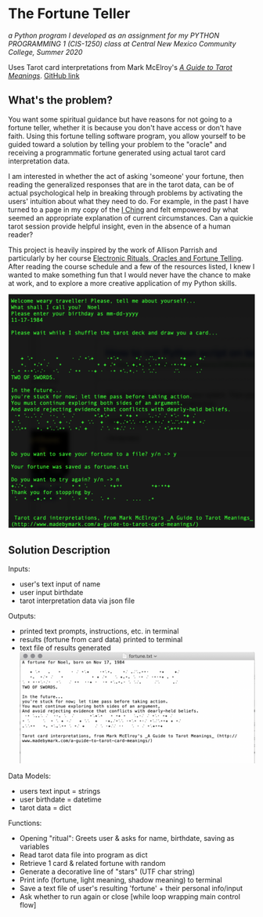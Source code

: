# The Fortune Teller 
_a Python program I developed as an assignment for my PYTHON PROGRAMMING 1 (CIS-1250) class at Central New Mexico Community College, Summer 2020_

Uses Tarot card interpretations from Mark McElroy's [_A Guide to Tarot Meanings_](http://www.madebymark.com/a-guide-to-tarot-card-meanings/). [GitHub link](https://github.com/dariusk/corpora/blob/master/data/divination/tarot_interpretations.json)

## What's the problem?
You want some spiritual guidance but have reasons for not going to a fortune teller, whether it is because you don't have access or don't have faith. Using this fortune telling software program, you allow yourself to be guided toward a solution by telling your problem to the "oracle" and receiving a programmatic fortune generated using actual tarot card interpretation  data. 

I am interested in whether the act of asking 'someone' your fortune, then reading the generalized responses that are in the tarot data, can be of actual psychological help in breaking through problems by activating the users' intuition about what they need to do. For example, in the past I have turned to a page in my copy of the [I Ching](https://en.wikipedia.org/wiki/I_Ching) and felt empowered by what seemed an appropriate explanation of current circumstances. Can a quickie tarot session provide helpful insight, even in the absence of a human reader? 

This project is heavily inspired by the work of Allison Parrish and particularly by her course [Electronic Rituals, Oracles and Fortune Telling](http://eroft.decontextualize.com/schedule/). After reading the course schedule and a few of the resources listed, I knew I wanted to make something fun that I would never have the chance to make at work, and to explore a more creative application of my Python skills.

![Screenshot of program as ran in Terminal](tarot_program_screenshot.png)

## Solution Description
Inputs: 
- user's text input of name
- user input birthdate
- tarot interpretation data via json file

Outputs: 
- printed text prompts, instructions, etc. in terminal
- results (fortune from card data) printed to terminal 
- text file of results generated
![Fortune.txt file generated by program](sample_fortune_file_output.png)

Data Models: 
- users text input = strings
- user birthdate = datetime
- tarot data = dict

Functions: 
- Opening "ritual": Greets user & asks for name, birthdate, saving as variables
- Read tarot data file into program as dict
- Retrieve 1 card & related fortune with random 
- Generate a decorative line of "stars" (UTF char string)
- Print info (fortune, light meaning, shadow meaning) to terminal
- Save a text file of user's resulting 'fortune' + their personal info/input
- Ask whether to run again or close [while loop wrapping main control flow]
